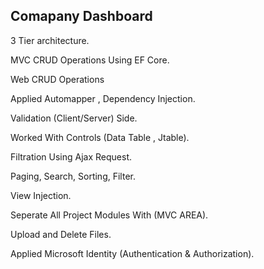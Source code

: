 ## Comapany Dashboard



3 Tier architecture.

MVC CRUD Operations Using EF Core.

Web CRUD Operations 

Applied Automapper , Dependency Injection.

Validation (Client/Server) Side.

Worked With Controls (Data Table , Jtable).

Filtration Using Ajax Request.

Paging, Search, Sorting, Filter.

View Injection.


Seperate All Project Modules With (MVC AREA).

Upload and Delete Files.


Applied Microsoft Identity (Authentication & Authorization).


